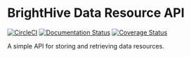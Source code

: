 # BrightHive Data Resource API

[![CircleCI](https://circleci.com/gh/brighthive/data-resource-api.svg?style=svg)](https://circleci.com/gh/brighthive/data-resource-api) [![Documentation Status](https://readthedocs.org/projects/data-resource-api/badge/?version=latest)](https://data-resource-api.readthedocs.io/en/latest/?badge=latest)
[![Coverage Status](https://coveralls.io/repos/github/brighthive/programs-api/badge.svg?branch=master)](https://coveralls.io/github/brighthive/programs-api?branch=master)

A simple API for storing and retrieving data resources.